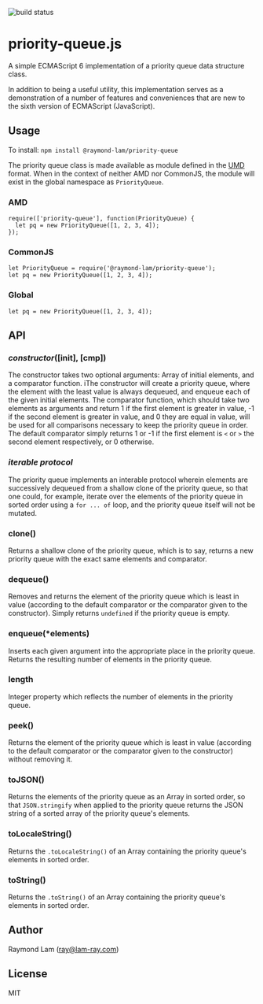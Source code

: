 ![build status](https://travis-ci.org/raymond-lam/es6-priority-queue.svg?branch=master)

# priority-queue.js

A simple ECMAScript 6 implementation of a priority queue data structure class.

In addition to being a useful utility, this implementation serves as a demonstration of a number of features and conveniences that are new to the sixth version of ECMAScript (JavaScript).
 
## Usage

To install: `npm install @raymond-lam/priority-queue`

The priority queue class is made available as module defined in the [UMD](https://github.com/umdjs/umd) format. When in the context of neither AMD nor CommonJS, the module will exist in the global namespace as `PriorityQueue`. 

### AMD
    
    require(['priority-queue'], function(PriorityQueue) {
      let pq = new PriorityQueue([1, 2, 3, 4]);
    });

### CommonJS

    let PriorityQueue = require('@raymond-lam/priority-queue');
    let pq = new PriorityQueue([1, 2, 3, 4]);

### Global

    let pq = new PriorityQueue([1, 2, 3, 4]);

## API

### *constructor*([init], [cmp])

The constructor takes two optional arguments: Array of initial elements, and a comparator function. iThe constructor will create a priority queue, where the element with the least value is always dequeued, and enqueue each of the given initial elements. The comparator function, which should take two elements as arguments and return 1 if the first element is greater in value, -1 if the second element is greater in value, and 0 they are equal in value, will be used for all comparisons necessary to keep the priority queue in order. The default comparator simply returns 1 or -1 if the first element is `<` or `>` the second element respectively, or 0 otherwise. 

### *iterable protocol*

The priority queue implements an interable protocol wherein elements are successively dequeued from a shallow clone of the priority queue, so that one could, for example, iterate over the elements of the priority queue in sorted order using a `for ... of` loop, and the priority queue itself will not be mutated.

### clone()

Returns a shallow clone of the priority queue, which is to say, returns a new priority queue with the exact same elements and comparator.

### dequeue()

Removes and returns the element of the priority queue which is least in value (according to the default comparator or the comparator given to the constructor). Simply returns `undefined` if the priority queue is empty.

### enqueue(*elements)

Inserts each given argument into the appropriate place in the priority queue. Returns the resulting number of elements in the priority queue.

### length

Integer property which reflects the number of elements in the priority queue.

### peek()

Returns the element of the priority queue which is least in value (according to the default comparator or the comparator given to the constructor) without removing it.

### toJSON()

Returns the elements of the priority queue as an Array in sorted order, so that `JSON.stringify` when applied to the priority queue returns the JSON string of a sorted array of the priority queue's elements.

### toLocaleString()

Returns the `.toLocaleString()` of an Array containing the priority queue's elements in sorted order. 

### toString()

Returns the `.toString()` of an Array containing the priority queue's elements in sorted order. 

## Author

Raymond Lam (ray@lam-ray.com)

## License

MIT
